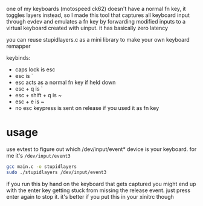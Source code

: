 one of my keyboards (motospeed ck62) doesn't have a normal fn key, it
toggles layers instead, so I made this tool that captures all keyboard
input through evdev and emulates a fn key by forwarding modified inputs
to a virtual keyboard created with uinput. it has basically zero latency

you can reuse stupidlayers.c as a mini library to make your own keyboard
remapper

keybinds:

* caps lock is esc
* esc is `
* esc acts as a normal fn key if held down
* esc + q is `
* esc + shift + q is ~
* esc + e is ~
* no esc keypress is sent on release if you used it as fn key

# usage

use evtest to figure out which /dev/input/event* device is your keyboard.
for me it's `/dev/input/event3`

```sh
gcc main.c -o stupidlayers
sudo ./stupidlayers /dev/input/event3
```

if you run this by hand on the keyboard that gets captured you might
end up with the enter key getting stuck from missing the release event.
just press enter again to stop it. it's better if you put this in your
xinitrc though
